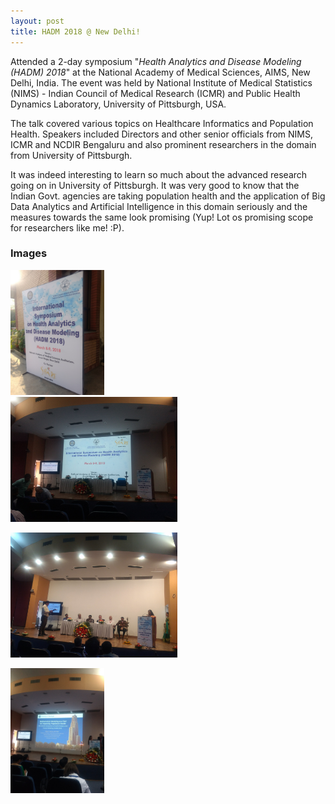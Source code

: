 ```yaml
---
layout: post
title: HADM 2018 @ New Delhi!
---
```


<div class="container">
  <p>Attended a 2-day symposium "<i>Health Analytics and Disease Modeling (HADM) 2018</i>" at the National Academy of Medical Sciences, AIMS, New Delhi, India. The event was held by National Institute of Medical Statistics (NIMS) - Indian Council of Medical Research (ICMR) and Public Health Dynamics Laboratory, University of Pittsburgh, USA.</p>
  <p>The talk covered various topics on Healthcare Informatics and Population Health. Speakers included Directors and other senior officials from NIMS, ICMR and NCDIR Bengaluru and also prominent researchers in the domain from University of Pittsburgh.</p>
  <p>It was indeed interesting to learn so much about the advanced research going on in University of Pittsburgh. It was very good to know that the Indian Govt. agencies are taking population health and the application of Big Data Analytics and Artificial Intelligence in this domain seriously and the measures towards the same look promising (Yup! Lot os promising scope for researchers like me! :P).</p>
  <h3>Images</h3>
  <div class="row">
    <div class="col-md-6">
      <div class="thumbnail">
        <a href="../images/hadm2018/hadm1.jpg" target="_blank">
          <img src="../images/hadm2018/hadm1.jpg" class="img-rounded" alt="HADM 2018" height="200px" >
          <div class="caption">
          </div>
        </a>
      </div>
    </div>
    <div class="col-md-6">
      <div class="thumbnail">
        <a href="../images/hadm2018/hadm2.jpg" target="_blank">
          <img src="../images/hadm2018/hadm2.jpg" class="img-rounded" alt="HADM 2018" height="200px" >
          <div class="caption">
            <p></p>
          </div>
        </a>
      </div>
    </div>
  </div>
  <div class="row">
    <div class="col-md-6">
      <div class="thumbnail">
        <a href="../images/hadm2018/hadm3.jpg" target="_blank">
          <img src="../images/hadm2018/hadm3.jpg" class="img-rounded" alt="HADM 2018" height="200px" >
          <div class="caption">
            <p></p>
          </div>
        </a>
      </div>
    </div>
    <div class="col-md-6">
      <div class="thumbnail">
        <a href="../images/hadm2018/hadm4.jpg" target="_blank">
          <img src="../images/hadm2018/hadm4.jpg" class="img-rounded" alt="HADM 2018" height="200px" >
          <div class="caption">
            <p></p>
          </div>
        </a>
      </div>
    </div>
  </div>
</div>